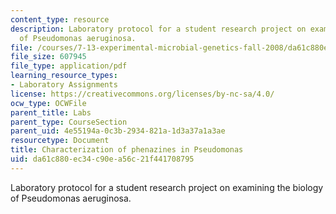 ```yaml
---
content_type: resource
description: Laboratory protocol for a student research project on examining the biology
  of Pseudomonas aeruginosa.
file: /courses/7-13-experimental-microbial-genetics-fall-2008/da61c880ec34c90ea56c21f441708795_MIT7_13f08_lab06_Protocol_Characterization.pdf
file_size: 607945
file_type: application/pdf
learning_resource_types:
- Laboratory Assignments
license: https://creativecommons.org/licenses/by-nc-sa/4.0/
ocw_type: OCWFile
parent_title: Labs
parent_type: CourseSection
parent_uid: 4e55194a-0c3b-2934-821a-1d3a37a1a3ae
resourcetype: Document
title: Characterization of phenazines in Pseudomonas
uid: da61c880-ec34-c90e-a56c-21f441708795
---
```

Laboratory protocol for a student research project on examining the biology of Pseudomonas aeruginosa.